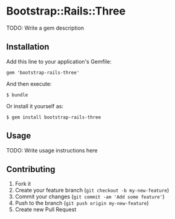 # Bootstrap::Rails::Three

TODO: Write a gem description

## Installation

Add this line to your application's Gemfile:

    gem 'bootstrap-rails-three'

And then execute:

    $ bundle

Or install it yourself as:

    $ gem install bootstrap-rails-three

## Usage

TODO: Write usage instructions here

## Contributing

1. Fork it
2. Create your feature branch (`git checkout -b my-new-feature`)
3. Commit your changes (`git commit -am 'Add some feature'`)
4. Push to the branch (`git push origin my-new-feature`)
5. Create new Pull Request
